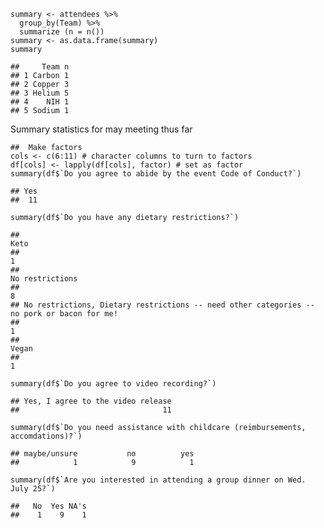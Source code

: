     summary <- attendees %>%
      group_by(Team) %>%
      summarize (n = n())
    summary <- as.data.frame(summary)
    summary

    ##     Team n
    ## 1 Carbon 1
    ## 2 Copper 3
    ## 3 Helium 5
    ## 4    NIH 1
    ## 5 Sodium 1

Summary statistics for may meeting thus far

    ##  Make factors
    cols <- c(6:11) # character columns to turn to factors
    df[cols] <- lapply(df[cols], factor) # set as factor
    summary(df$`Do you agree to abide by the event Code of Conduct?`) 

    ## Yes 
    ##  11

    summary(df$`Do you have any dietary restrictions?`)

    ##                                                                                       Keto 
    ##                                                                                          1 
    ##                                                                            No restrictions 
    ##                                                                                          8 
    ## No restrictions, Dietary restrictions -- need other categories -- no pork or bacon for me! 
    ##                                                                                          1 
    ##                                                                                      Vegan 
    ##                                                                                          1

    summary(df$`Do you agree to video recording?`)

    ## Yes, I agree to the video release 
    ##                                11

    summary(df$`Do you need assistance with childcare (reimbursements, accomdations)?`)

    ## maybe/unsure           no          yes 
    ##            1            9            1

    summary(df$`Are you interested in attending a group dinner on Wed. July 25?`)

    ##   No  Yes NA's 
    ##    1    9    1
